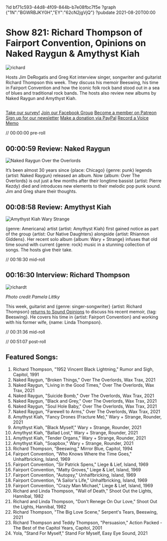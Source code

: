 ?id bf71c593-44d8-4f09-844b-b7e08fbc7f5e
?graph {"1N":"BGWRBJKY0H","EY":"62cN2jgVjQ"}
?pubdate 2021-08-20T00:00
# Show 821: Richard Thompson of Fairport Convention, Opinions on Naked Raygun & Amythyst Kiah

![richard](https://static.soundopinions.org/images/2021/richard.jpeg)

Hosts Jim DeRogatis and Greg Kot interview singer, songwriter and guitarist Richard Thompson this week. They discuss his memoir Beeswing, his time in Fairport Convention and how the iconic folk rock band stood out in a sea of blues and traditional rock bands. The hosts also review new albums by Naked Raygun and Amythyst Kiah. 

##
[Take our survey!](https://bit.ly/3i4BWdinsn)
[Join our Facebook Group](https://bit.ly/3sivr9T)
[Become a member on Patreon](https://bit.ly/3slWZvc)
[Sign up for our newsletter](https://bit.ly/3eEvRnG)
[Make a donation via PayPal](https://bit.ly/3dmt9lU)
[Record a Voice Memo](https://bit.ly/2RyD5Ah)



// 00:00:00 pre-roll

## 00:00:59 Review: Naked Raygun

![Naked Raygun Over the Overlords](https://static.soundopinions.org/assets/821/1N1.jpg)


It’s been almost 30 years since {place: Chicago} {genre: punk} legends {artist: Naked Raygun} released an album. Now {album: Over The Overlords} is out just a few months after their longtime bassist {artist: Pierre Kezdy} died and introduces new elements to their melodic pop punk sound. Jim and Greg share their thoughts.


## 00:08:58 Review: Amythyst Kiah

![Amythyst Kiah Wary  Strange](https://static.soundopinions.org/assets/821/EY1.jpg)

{genre: Americana} artist {artist: Amythyst Kiah} first gained notice as part of the group {artist: Our Native Daughters} alongside {artist: Rhiannon Giddens}. Her recent solo album {album: Wary + Strange} infuses that old time sound with current {genre: rock} music in a stunning collection of songs. The hosts give their take.


// 00:16:30 mid-roll

## 00:16:30 Interview: Richard Thompson
![richardt](https://static.soundopinions.org/images/2021/richardt.jpeg)


*Photo credit Pamela Littky*

This week, guitarist and {genre: singer-songwriter} {artist: Richard Thompson} [returns to Sound Opinions](https://soundopinions.org/show/446#richard-thompson) to discuss his recent memoir, {tag: Beeswing}. He covers his time in {artist: Fairport Convention} and working with his former wife, {name: Linda Thompson}. 



// 00:31:36 mid-roll

// 00:51:07 post-roll


## Featured Songs:

1. Richard Thompson, "1952 Vincent Black Lightning," Rumor and Sigh, Capitol, 1991
1. Naked Raygun, "Broken Things," Over The Overlords, Wax Trax, 2021
1. Naked Raygun, "Living in the Good Times," Over The Overlords, Wax Trax, 2021
1. Naked Raygun, "Suicide Bomb," Over The Overlords, Wax Trax, 2021
1. Naked Raygun, "Black and Grey," Over The Overlords, Wax Trax, 2021
1. Naked Raygun, "Soul Hole Baby," Over The Overlords, Wax Trax, 2021
1. Naked Raygun, "Farewell to Arms," Over The Overlords, Wax Trax, 2021
1. Amythyst Kiah, "Fancy Drones (Fracture Me)," Wary + Strange, Rounder, 2021
1. Amythyst Kiah, "Black Myself," Wary + Strange, Rounder, 2021
1. Amythyst Kiah, "Ballad Lost," Wary + Strange, Rounder, 2021
1. Amythyst Kiah, "Tender Organs," Wary + Strange, Rounder, 2021
1. Amythyst Kiah, "Soapbox," Wary + Strange, Rounder, 2021
1. Richard Thompson, "Beeswing," Mirror Blue, Capitol, 1994
1. Fairport Convention, "Who Knows Where the Time Goes," Unhalfbricking, Island, 1969
1. Fairport Convention, "Sir Patrick Spens," Liege & Lief, Island, 1969
1. Fairport Convention, "Matty Groves," Liege & Lief, Island, 1969
1. Fairport Convention, "Autopsy," Unhalfbricking, Island, 1969
1. Fairport Convention, "A Sailor's Life," Unhalfbricking, Island, 1969
1. Fairport Convention, "Crazy Man Michael," Liege & Lief, Island, 1969
1. Richard and Linda Thompson, "Wall of Death," Shoot Out the Lights, Hannibal, 1982
1. Richard and Linda Thompson, "Don't Renege On Our Love," Shoot Out the Lights, Hannibal, 1982
1. Richard Thompson, "The Big Love Scene," Serpent's Tears, Beeswing, 2021
1. Richard Thompson and Teddy Thompson, "Persuasion," Action Packed - The Best of the Capitol Years, Capitol, 2001
1. Yola, "Stand For Myself," Stand For Myself, Easy Eye Sound, 2021
